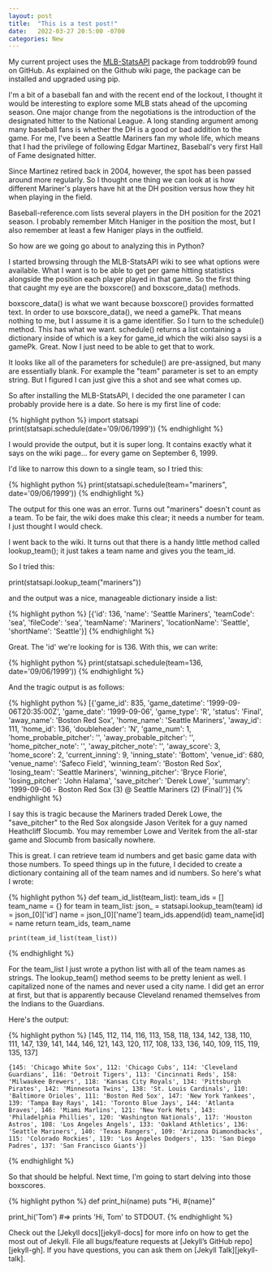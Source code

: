 ```yaml
---
layout: post
title:  "This is a test post!"
date:   2022-03-27 20:5:00 -0700
categories: New
---
```

My current project uses the [MLB-StatsAPI][stats-api] package from toddrob99 found on GitHub.  As explained on the Github wiki page, the package can be installed and upgraded using pip.

I'm a bit of a baseball fan and with the recent end of the lockout, I thought it would be interesting to explore some MLB stats ahead of the upcoming season.  One major change from the negotiations is the introduction of the designated hitter to the National League.  A long standing argument among many baseball fans is whether the DH is a good or bad addition to the game.  For me, I've been a Seattle Mariners fan my whole life, which means that I had the privilege of following Edgar Martinez, Baseball's very first Hall of Fame designated hitter.  

Since Martinez retired back in 2004, however, the spot has been passed around more regularly.  So I thought one thing we can look at is how different Mariner's players have hit at the DH position versus how they hit when playing in the field.

Baseball-reference.com lists several players in the DH position for the 2021 season.  I probably remember Mitch Haniger in the position the most, but I also remember at least a few Haniger plays in the outfield.

So how are we going go about to analyzing this in Python?

I started browsing through the MLB-StatsAPI wiki to see what options were available.  What I want is to be able to get per game hitting statistics alongside the position each player played in that game.  So the first thing that caught my eye are the boxscore() and boxscore_data() methods.  

boxscore_data() is what we want because boxscore() provides formatted text.  In order to use boxscore_data(), we need a gamePk.  That means nothing to me, but I assume it is a game identifier.  So I turn to the schedule() method.  This has what we want.  schedule() returns a list containing a dictionary inside of which is a key for game_id which the wiki also saysi is a gamePk.  Great.  Now I just need to be able to get that to work.  

It looks like all of the parameters for schedule() are pre-assigned, but many are essentially blank.  For example the "team" parameter is set to an empty string.  But I figured I can just give this a shot and see what comes up.

So after installing the MLB-StatsAPI, I decided the one parameter I can probably provide here is a date.  So here is my first line of code:

{% highlight python %}
    import statsapi
    print(statsapi.schedule(date='09/06/1999'))
{% endhighlight %}

I would provide the output, but it is super long.  It contains exactly what it says on the wiki page... for every game on September 6, 1999.  

I'd like to narrow this down to a single team, so I tried this:

{% highlight python %}
    print(statsapi.schedule(team="mariners", date='09/06/1999'))
{% endhighlight %}

The output for this one was an error.  Turns out "mariners" doesn't count as a team.  To be fair, the wiki does make this clear; it needs a number for team.  I just thought I would check.

I went back to the wiki.  It turns out that there is a handy little method called lookup_team(); it just takes a team name and gives you the team_id.

So I tried this:

print(statsapi.lookup_team("mariners"))

and the output was a nice, manageable dictionary inside a list:

{% highlight python %}
    [{'id': 136, 'name': 'Seattle Mariners', 'teamCode': 'sea', 'fileCode': 'sea', 'teamName': 'Mariners', 'locationName': 'Seattle', 'shortName': 'Seattle'}]
{% endhighlight %}

Great.  The 'id' we're looking for is 136.  With this, we can write:

{% highlight python %}
    print(statsapi.schedule(team=136, date='09/06/1999'))
{% endhighlight %}

And the tragic output is as follows:

{% highlight python %}
    [{'game_id': 835, 'game_datetime': '1999-09-06T20:35:00Z', 'game_date': '1999-09-06', 'game_type': 'R', 'status': 'Final', 'away_name': 'Boston Red Sox', 'home_name': 'Seattle Mariners', 'away_id': 111, 'home_id': 136, 'doubleheader': 'N', 'game_num': 1, 'home_probable_pitcher': '', 'away_probable_pitcher': '', 'home_pitcher_note': '', 'away_pitcher_note': '', 'away_score': 3, 'home_score': 2, 'current_inning': 9, 'inning_state': 'Bottom', 'venue_id': 680, 'venue_name': 'Safeco Field', 'winning_team': 'Boston Red Sox', 'losing_team': 'Seattle Mariners', 'winning_pitcher': 'Bryce Florie', 'losing_pitcher': 'John Halama', 'save_pitcher': 'Derek Lowe', 'summary': '1999-09-06 - Boston Red Sox (3) @ Seattle Mariners (2) (Final)'}]
{% endhighlight %}

I say this is tragic because the Mariners traded Derek Lowe, the "save_pitcher" to the Red Sox alongside Jason Veritek for a guy named Heathcliff Slocumb.  You may remember Lowe and Veritek from the all-star game and Slocumb from basically nowhere.

This is great.  I can retrieve team id numbers and get basic game data with those numbers. To speed things up in the future, I decided to create a dictionary containing all of the team names and id numbers.  So here's what I wrote:

{% highlight python %}
    def team_id_list(team_list):
        team_ids = []
        team_name = {}
        for team in team_list:
            json_ = statsapi.lookup_team(team)
            id = json_[0]['id']
            name = json_[0]['name']
            team_ids.append(id)
            team_name[id] = name
        return team_ids, team_name

    print(team_id_list(team_list))
{% endhighlight %}

For the team_list I just wrote a python list with all of the team names as strings.  The lookup_team() method seems to be pretty lenient as well.  I capitalized none of the names and never used a city name.  I did get an error at first, but that is apparently because Cleveland renamed themselves from the Indians to the Guardians.

Here's the output:

{% highlight python %}
    [145, 112, 114, 116, 113, 158, 118, 134, 142, 138, 110, 111, 147, 139, 141, 144, 146, 121, 143, 120, 117, 108, 133, 136, 140, 109, 115, 119, 135, 137]

    {145: 'Chicago White Sox', 112: 'Chicago Cubs', 114: 'Cleveland Guardians', 116: 'Detroit Tigers', 113: 'Cincinnati Reds', 158: 'Milwaukee Brewers', 118: 'Kansas City Royals', 134: 'Pittsburgh Pirates', 142: 'Minnesota Twins', 138: 'St. Louis Cardinals', 110: 'Baltimore Orioles', 111: 'Boston Red Sox', 147: 'New York Yankees', 139: 'Tampa Bay Rays', 141: 'Toronto Blue Jays', 144: 'Atlanta Braves', 146: 'Miami Marlins', 121: 'New York Mets', 143: 'Philadelphia Phillies', 120: 'Washington Nationals', 117: 'Houston Astros', 108: 'Los Angeles Angels', 133: 'Oakland Athletics', 136: 'Seattle Mariners', 140: 'Texas Rangers', 109: 'Arizona Diamondbacks', 115: 'Colorado Rockies', 119: 'Los Angeles Dodgers', 135: 'San Diego Padres', 137: 'San Francisco Giants'})
{% endhighlight %}

So that should be helpful.  Next time, I'm going to start delving into those boxscores.

{% highlight python %}
def print_hi(name)
  puts "Hi, #{name}"

print_hi('Tom')
#=> prints 'Hi, Tom' to STDOUT.
{% endhighlight %}

Check out the [Jekyll docs][jekyll-docs] for more info on how to get the most out of Jekyll. File all bugs/feature requests at [Jekyll’s GitHub repo][jekyll-gh]. If you have questions, you can ask them on [Jekyll Talk][jekyll-talk].

[stats-api]: https://github.com/toddrob99/MLB-StatsAPI
